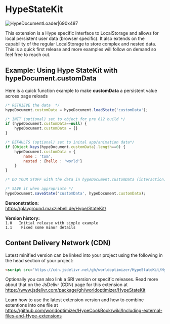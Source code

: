# HypeStateKit
![HypeDocumentLoader|690x487](https://playground.maxziebell.de/Hype/StateKit/HypeStateKit.png) 

This extension is a Hype specific interface to LocalStorage and allows for local persistent user data (browser specific). It also extends on the capability of the regular LocalStorage to store complex and nested data. This is a quick first release and more examples will follow on demand so feel free to reach out.

Example: Using Hype StateKit with hypeDocument.customData
---
Here is a quick function example to make **customData** a persistent value across page reloads

```javascript
/* RETRIEVE the data  */
hypeDocument.customData = hypeDocument.loadState('customData');

/* INIT (optional) set to object for pre 612 build */
if (hypeDocument.customData==null) {
	hypeDocument.customData = {}
} 

/* DEFAULTS (optional) set to inital app/animation data*/
if (Object.keys(hypeDocument.customData).length==0) { 
	hypeDocument.customData = {
		name : 'tom',
		nested : {hello : 'world'}
	}
}

/* DO YOUR STUFF with the data in hypeDocument.customData (interaction) */

/* SAVE it when appropriate */
hypeDocument.saveState('customData', hypeDocument.customData);
```


**Demonstration:**  
https://playground.maxziebell.de/Hype/StateKit/

**Version history:**  
`1.0   Initial release with simple example`  
`1.1	Fixed some minor details`  

Content Delivery Network (CDN)
--
Latest minified version can be linked into your project using the following in the head section of your project:
```html
<script src="https://cdn.jsdelivr.net/gh/worldoptimizer/HypeStateKit/HypeStateKit.min.js"></script>
```

Optionally you can also link a SRI version or specific releases. Read more about that on the JsDelivr (CDN) page for this extension at https://www.jsdelivr.com/package/gh/worldoptimizer/HypeStateKit

Learn how to use the latest extension version and how to combine extentions into one file at
https://github.com/worldoptimizer/HypeCookBook/wiki/Including-external-files-and-Hype-extensions
